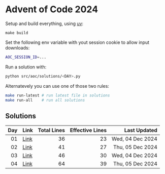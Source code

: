 # Advent of Code 2024

Setup and build everything, using [uv](https://github.com/astral-sh/uv):

```
make build
```

Set the following env variable with yout session cookie to allow input downloads: 

```sh
AOC_SESSION_ID=...
```

Run a solution with: 

```sh
python src/aoc/solutions/<DAY>.py
```

Alternatevely you can use one of those two rules:

```sh
make run-latest # run latest file in solutions
make run-all    # run all solutions
```
## Solutions
| **Day** | **Link** | **Total Lines** | **Effective Lines** | **Last Updated** |
| -: | - | -: | -: | -: |
| 01 | [Link](./src/aoc/solutions/01.py) |       36 | 23 | Wed, 04 Dec 2024 |
| 02 | [Link](./src/aoc/solutions/02.py) |       41 | 27 | Thu, 05 Dec 2024 |
| 03 | [Link](./src/aoc/solutions/03.py) |       46 | 30 | Wed, 04 Dec 2024 |
| 04 | [Link](./src/aoc/solutions/04.py) |       64 | 39 | Thu, 05 Dec 2024 |
